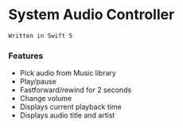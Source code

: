 # System Audio Controller

    Written in Swift 5

### Features

- Pick audio from Music library
- Play/pause
- Fastforward/rewind for 2 seconds
- Change volume
- Displays current playback time
- Displays audio title and artist
